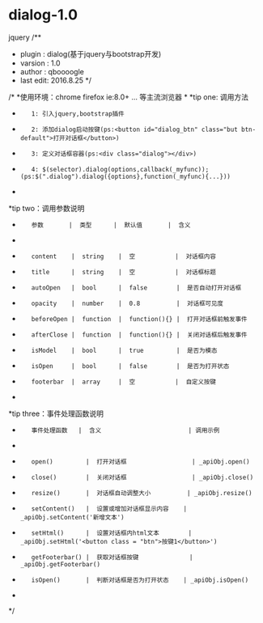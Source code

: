 # dialog-1.0
jquery
/**
 * plugin   : dialog(基于jquery与bootstrap开发)
 * varsion  : 1.0
 * author   : qboooogle
 * last edit: 2016.8.25
 */

/*
*使用环境：chrome firefox ie:8.0+ ... 等主流浏览器
*
*tip  one: 调用方法
*        1: 引入jquery,bootstrap插件
*        2: 添加dialog启动按键(ps:<button id="dialog_btn" class="but btn-default">打开对话框</button>)
*        3: 定义对话框容器(ps:<div class="dialog"></div>)
*        4: $(selector).dialog(options,callback(_myfunc)); (ps:$(".dialog").dialog({options},function(_myfunc){...}))
*
*tip  two：调用参数说明
*        参数       |  类型      |  默认值       |  含义
*
*        content    |  string    |  空           |  对话框内容
*        title      |  string    |  空           |  对话框标题
*        autoOpen   |  bool      |  false        |  是否自动打开对话框
*        opacity    |  number    |  0.8          |  对话框可见度
*        beforeOpen |  function  |  function(){} |  打开对话框前触发事件
*        afterClose |  function  |  function(){} |  关闭对话框后触发事件
*        isModel    |  bool      |  true         |  是否为模态
*        isOpen     |  bool      |  false        |  是否为打开状态
*        footerbar  |  array     |  空           |  自定义按键
*
*tip three：事件处理函数说明
*        事件处理函数   |  含义                        | 调用示例
*
*        open()         |  打开对话框                  | _apiObj.open()
*        close()        |  关闭对话框                  | _apiObj.close()
*        resize()       |  对话框自动调整大小          | _apiObj.resize()
*        setContent()   |  设置或增加对话框显示内容    | _apiObj.setContent('新增文本')
*        setHtml()      |  设置对话框内html文本        | _apiObj.setHtml('<button class = "btn">按键1</button>')
*        getFooterbar() |  获取对话框按键              | _apiObj.getFooterbar()
*        isOpen()       |  判断对话框是否为打开状态    | _apiObj.isOpen()
*
 */
